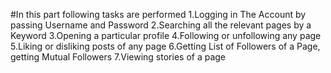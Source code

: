 #In this part following tasks are performed
1.Logging in The Account by passing Username and Password
2.Searching all the relevant pages by a Keyword
3.Opening a particular profile
4.Following or unfollowing any page
5.Liking or disliking posts of any page
6.Getting List of Followers of a Page, getting Mutual Followers
7.Viewing stories of a page

